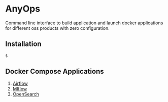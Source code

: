 # AnyOps

Command line interface to build application and launch docker applications for different oss products with zero configuration.

## Installation

```bash
$ 
```

## Docker Compose Applications

1. [Airflow](compose/airflow/README.md)
2. [Mlflow](compose/mlflow/README.md)
3. [OpenSearch](compose/opensearch/README.md)
